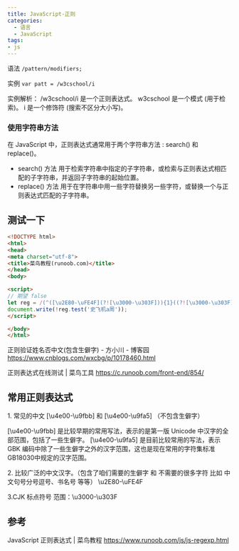 ```yaml
---
title: JavaScript-正则
categories:
  - 语言
  - JavaScript
tags:
- js
---
```


语法
`/pattern/modifiers;`

实例
`var patt = /w3cschool/i`

实例解析：
/w3cschool/i  是一个正则表达式。
w3cschool  是一个模式 (用于检索)。
i  是一个修饰符 (搜索不区分大小写)。

### 使用字符串方法

在 JavaScript 中，正则表达式通常用于两个字符串方法 : search() 和 replace()。

* search() 方法 用于检索字符串中指定的子字符串，或检索与正则表达式相匹配的子字符串，并返回子字符串的起始位置。
* replace() 方法 用于在字符串中用一些字符替换另一些字符，或替换一个与正则表达式匹配的子字符串。

## 测试一下

```html
<!DOCTYPE html>
<html>
<head>
<meta charset="utf-8">
<title>菜鸟教程(runoob.com)</title>
</head>
<body>

<script>
// 期望 false
let reg = /(^([\u2E80-\uFE4F](?![\u3000-\u303F])){1}((?![\u3000-\u303F])[\u2E80-\uFE4F]|\.|·|。){0,18}([\u2E80-\uFE4F](?![\u3000-\u303F])){1}$)|(^[a-zA-Z]{1}[a-zA-Z\s]{0,18}[a-zA-Z]{1}$)/;
document.write(!reg.test('史飞机a周'));
</script>

</body>
</html>
```

正则验证姓名否中文(包含生僻字) - 方小川 - 博客园 https://www.cnblogs.com/wxcbg/p/10178460.html

正则表达式在线测试 | 菜鸟工具 https://c.runoob.com/front-end/854/

## 常用正则表达式

1\. 常见的中文 [\u4e00-\u9fbb] 和 [\u4e00-\u9fa5] （不包含生僻字）

[\u4e00-\u9fbb] 是比较早期的常用写法，表示的是第一版 Unicode 中汉字的全部范围，包括了一些生僻字。 [\u4e00-\u9fa5] 是目前比较常用的写法，表示 GBK 编码中除了一些生僻字之外的汉字范围，这也是现在常用的字符集标准GB18030中规定的汉字范围。

2\. 比较广泛的中文汉字。（包含了咱们需要的生僻字 和 不需要的很多字符 比如 中文句号分号逗号、书名号 等等） \u2E80-\uFE4F

3.CJK 标点符号
范围：\u3000-\u303F

## 参考

JavaScript 正则表达式 | 菜鸟教程
<https://www.runoob.com/js/js-regexp.html>
